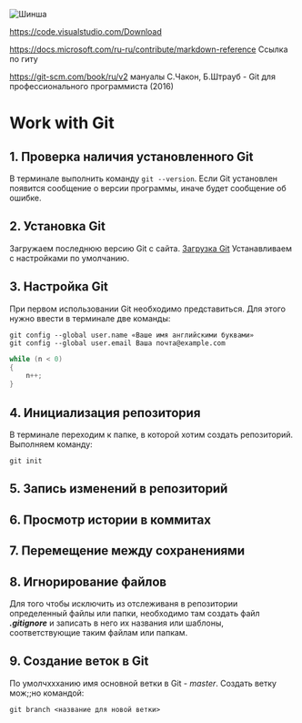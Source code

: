 ![Шинша](12.jpg)                   

https://code.visualstudio.com/Download


https://docs.microsoft.com/ru-ru/contribute/markdown-reference
Ссылка по гиту

https://git-scm.com/book/ru/v2
мануалы С.Чакон, Б.Штрауб - Git для профессионального программиста (2016)



                        
# Work with Git #
## 1. Проверка наличия установленного Git
В терминале выполнить команду `git --version`.
Если Git установлен появится сообщение о версии программы, иначе будет сообщение об ошибке.
## 2. Установка Git
Загружаем последнюю версию Git с сайта. [Загрузка Git](https://git-scm.com/downloads)
Устанавливаем с настройками по умолчанию.
## 3. Настройка Git
При первом использовании Git необходимо представиться. Для этого нужно ввести в терминале две команды:
```
git config --global user.name «Ваше имя английскими буквами»
git config --global user.email Ваша почта@example.com
```

```C#
while (n < 0)
{
    n++;
}
```
## 4. Инициализация репозитория
В терминале переходим к папке, в которой хотим создать репозиторий. Выполняем команду:
```
git init
```
 
 ## 5. Запись изменений в репозиторий

 ## 6. Просмотр истории в коммитах

 ## 7. Перемещение между сохранениями

 ## 8. Игнорирование файлов
Для того чтобы исключить из отслеживаня в репозитории определенный файлы или папки, необходимо там создать файл ***.gitignore*** и записать в него их названия или шаблоны, соответствующие таким файлам или папкам.

## 9. Создание веток в Git
По умолчxxxанию имя основной ветки в Git - *master*.
Создать ветку мож;;но командой:
```
git branch <название для новой ветки>
```
